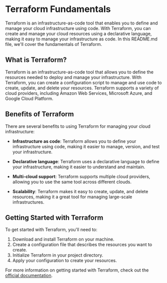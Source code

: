 # Terraform Fundamentals

Terraform is an infrastructure-as-code tool that enables you to define and manage your cloud infrastructure using code. With Terraform, you can create and manage your cloud resources using a declarative language, making it easy to manage your infrastructure as code. In this README.md file, we'll cover the fundamentals of Terraform.

## What is Terraform?

Terraform is an infrastructure-as-code tool that allows you to define the resources needed to deploy and manage your infrastructure. With Terraform, you can create a configuration script to manage and use code to create, update, and delete your resources. Terraform supports a variety of cloud providers, including Amazon Web Services, Microsoft Azure, and Google Cloud Platform.

## Benefits of Terraform

There are several benefits to using Terraform for managing your cloud infrastructure:

- **Infrastructure as code**: Terraform allows you to define your infrastructure using code, making it easier to manage, version, and test your infrastructure.

- **Declarative language**: Terraform uses a declarative language to define your infrastructure, making it easier to understand and maintain.

- **Multi-cloud support**: Terraform supports multiple cloud providers, allowing you to use the same tool across different clouds.

- **Scalability**: Terraform makes it easy to create, update, and delete resources, making it a great tool for managing large-scale infrastructures.

## Getting Started with Terraform

To get started with Terraform, you'll need to:

1. Download and install Terraform on your machine.
2. Create a configuration file that describes the resources you want to create.
3. Initialize Terraform in your project directory.
4. Apply your configuration to create your resources.

For more information on getting started with Terraform, check out the [official documentation](https://www.terraform.io/docs/index.html).
